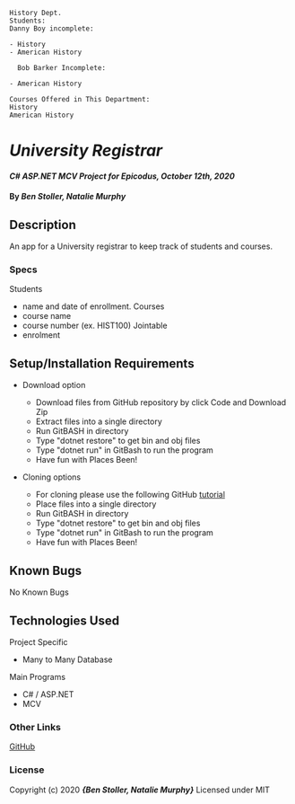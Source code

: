 <!-- University Registrar or Doctor's Office
Then select one of the following projects to complete over the next two days. To describe the features we want you to build, we will write user stories. User stories are a way of describing a feature that breaks functionality down into the smallest possible pieces and clearly communicates the use case, functionality, and benefit.

University Registrar
Create an app for a University registrar to keep track of students and courses. Here are some user stories for you - build one at a time before moving on to the next one.

__ X enter a student, so I can keep track of all students enrolled at this University. I should be able to provide a name and date of enrollment.
__ X enter a course, so I can keep track of all of the courses the University offers. I should be able to provide a course name and a course number (ex. HIST100).
__ X be able to assign students to a course, so that teachers know which students are in their course. A course can have many students and a student can take many courses at the same time.
If you make it this far, great job! If you have time, work on these other user stories.

Extended things
__X be able to create departments. A student can be assigned to a department when they declare their major and a course can be assigned to a department when it is created.
__X be able to list out all of the courses or all of the students in a particular department, so that I can inform the counselors which departments need more students and which need more courses.


__X change a student's file to show that they have completed a course, so that I can see if they need to take the course again.
__X list out all of the courses a student has taken, so that I can see if they have met their degree requirements.
__ see how many students have not completed courses in any particular departments, so that I can tell the administration which departments need help.
If you make it this far before the end of the day, think up and write some other user stories that a University registrar might have. -->

```
History Dept.
Students:
Danny Boy incomplete:

- History
- American History

  Bob Barker Incomplete:

- American History

Courses Offered in This Department:
History
American History
```

# _University Registrar_

#### _C# ASP.NET MCV Project for Epicodus, October 12th, 2020_

#### By _**Ben Stoller, Natalie Murphy**_

## Description

An app for a University registrar to keep track of students and courses.

### Specs

Students

- name and date of enrollment.
  Courses
- course name
- course number (ex. HIST100)
  Jointable
- enrolment

## Setup/Installation Requirements

- Download option

  - Download files from GitHub repository by click Code and Download Zip
  - Extract files into a single directory
  - Run GitBASH in directory
  - Type "dotnet restore" to get bin and obj files
  - Type "dotnet run" in GitBash to run the program
  - Have fun with Places Been! <!-- TITLE HERE -->

- Cloning options
  - For cloning please use the following GitHub [tutorial](https://docs.github.com/en/enterprise/2.16/user/github/creating-cloning-and-archiving-repositories/cloning-a-repository)
  - Place files into a single directory
  - Run GitBASH in directory
  - Type "dotnet restore" to get bin and obj files
  - Type "dotnet run" in GitBash to run the program
  - Have fun with Places Been! <!-- TITLE HERE -->

## Known Bugs

No Known Bugs

## Technologies Used

Project Specific

- Many to Many Database

Main Programs

- C# / ASP.NET
- MCV

### Other Links

[GitHub](https://github.com/murphynd)

### License

Copyright (c) 2020 **_{Ben Stoller, Natalie Murphy}_**
Licensed under MIT
